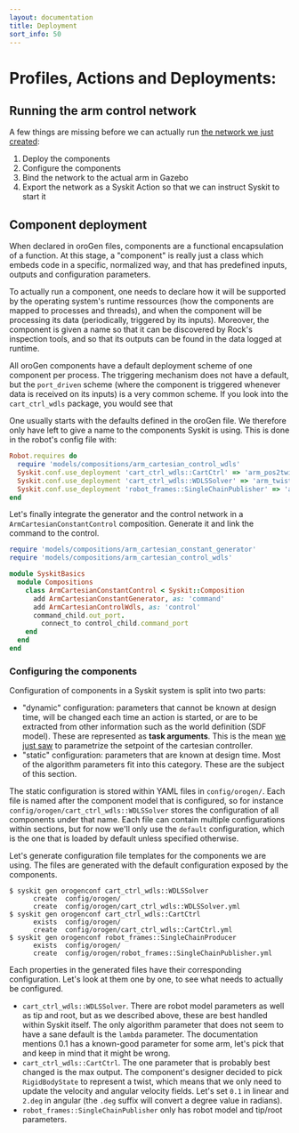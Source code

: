 ```yaml
---
layout: documentation
title: Deployment
sort_info: 50
---
```


# Profiles, Actions and Deployments:

## Running the arm control network

A few things are missing before we can actually run [the network we just
created](constant_generator.html):

1. Deploy the components
4. Configure the components
3. Bind the network to the actual arm in Gazebo
5. Export the network as a Syskit Action so that we can instruct Syskit to start it

## Component deployment

When declared in oroGen files, components are a functional encapsulation of a
function. At this stage, a "component" is really just a class which embeds code
in a specific, normalized way, and that has predefined inputs, outputs and
configuration parameters.

To actually run a component, one needs to declare how it will be supported by
the operating system's runtime ressources (how the components are mapped to
processes and threads), and when the component will be processing its data
(periodically, triggered by its inputs). Moreover, the component is given a name
so that it can be discovered by Rock's inspection tools, and so that its outputs
can be found in the data logged at runtime.

All oroGen components have a default deployment scheme of one component per
process. The triggering mechanism does not have a default, but the
`port_driven` scheme (where the component is triggered whenever data is
received on its inputs) is a very common scheme. If you look into the
`cart_ctrl_wdls` package, you would see that 

One usually starts with the defaults defined in the oroGen file. We therefore
only have left to give a name to the components Syskit is using. This is done
in the robot's config file with:

~~~ruby
Robot.requires do
  require 'models/compositions/arm_cartesian_control_wdls'
  Syskit.conf.use_deployment 'cart_ctrl_wdls::CartCtrl' => 'arm_pos2twist'
  Syskit.conf.use_deployment 'cart_ctrl_wdls::WDLSSolver' => 'arm_twist2joint'
  Syskit.conf.use_deployment 'robot_frames::SingleChainPublisher' => 'arm_chain_publisher'
end
~~~


Let's finally integrate the generator and the control network in a
`ArmCartesianConstantControl` composition. Generate it and link the command to
the control.

~~~ruby
require 'models/compositions/arm_cartesian_constant_generator'
require 'models/compositions/arm_cartesian_control_wdls'

module SyskitBasics
  module Compositions
    class ArmCartesianConstantControl < Syskit::Composition
      add ArmCartesianConstantGenerator, as: 'command'
      add ArmCartesianControlWdls, as: 'control'
      command_child.out_port.
        connect_to control_child.command_port
    end
  end
end
~~~

### Configuring the components

Configuration of components in a Syskit system is split into two parts:

- "dynamic" configuration: parameters that cannot be known at design
  time, will be changed each time an action is started, or are to be
  extracted from other information such as the world definition (SDF model).
  These are represented as **task arguments**. This is the mean [we just
  saw](constant_generator.html) to parametrize the setpoint of the
  cartesian controller.
- "static" configuration: parameters that are known at design time. Most
  of the algorithm parameters fit into this category. These are the subject
  of this section.

The static configuration is stored within YAML files in `config/orogen/`. Each
file is named after the component model that is configured, so for instance
`config/orogen/cart_ctrl_wdls::WDLSSolver` stores the configuration of all
components under that name. Each file can contain multiple configurations
within sections, but for now we'll only use the `default` configuration,
which is the one that is loaded by default unless specified otherwise.

Let's generate configuration file templates for the components we are using. The
files are generated with the default configuration exposed by the components.

~~~
$ syskit gen orogenconf cart_ctrl_wdls::WDLSSolver
      create  config/orogen/
      create  config/orogen/cart_ctrl_wdls::WDLSSolver.yml
$ syskit gen orogenconf cart_ctrl_wdls::CartCtrl
      exists  config/orogen/
      create  config/orogen/cart_ctrl_wdls::CartCtrl.yml
$ syskit gen orogenconf robot_frames::SingleChainProducer
      exists  config/orogen/
      create  config/orogen/robot_frames::SingleChainPublisher.yml
~~~

Each properties in the generated files have their corresponding configuration.
Let's look at them one by one, to see what needs to actually be configured.

- `cart_ctrl_wdls::WDLSSolver`. There are robot model parameters as well as tip
  and root, but as we described above, these are best handled within Syskit
  itself.  The only algorithm parameter that does not seem to have a sane
  default is the `lambda` parameter. The documentation mentions 0.1 has a
  known-good parameter for some arm, let's pick that and keep in mind that it
  might be wrong.
- `cart_ctrl_wdls::CartCtrl`. The one parameter that is probably best changed is
  the max output. The component's designer decided to pick `RigidBodyState` to
  represent a twist, which means that we only need to update the velocity
  and angular velocity fields. Let's set `0.1` in linear and `2.deg` in angular
  (the `.deg` suffix will convert a degree value in radians).
- `robot_frames::SingleChainPublisher` only has robot model and tip/root parameters.


